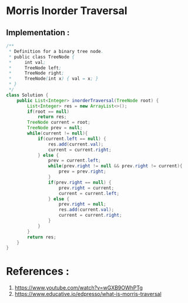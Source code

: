 # Morris Inorder Traversal

## Implementation :

```java
/**
 * Definition for a binary tree node.
 * public class TreeNode {
 *     int val;
 *     TreeNode left;
 *     TreeNode right;
 *     TreeNode(int x) { val = x; }
 * }
 */
class Solution {
    public List<Integer> inorderTraversal(TreeNode root) {
        List<Integer> res = new ArrayList<>();
        if(root == null) 
            return res;
        TreeNode current = root;
        TreeNode prev = null;
        while(current != null){
        	if(current.left == null) {
        		res.add(current.val);
        		current = current.right;
        	} else {
        		prev = current.left;
        		while(prev.right != null && prev.right != current){
        			prev = prev.right;
        		}
        		if(prev.right == null) {
        			prev.right = current;
        			current = current.left;
        		} else {
        			prev.right = null;
        			res.add(current.val);
        			current = current.right;
        		}
        	}
        }
        return res;
    }
}
```

# References :
1. https://www.youtube.com/watch?v=wGXB9OWhPTg
2. https://www.educative.io/edpresso/what-is-morris-traversal
